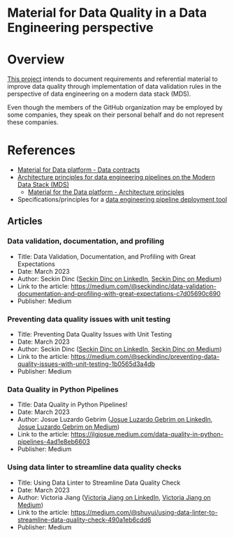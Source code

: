 Material for Data Quality in a Data Engineering perspective
===========================================================

# Overview
[This project](https://github.com/data-engineering-helpers/data-quality)
intends to document requirements and referential material to improve
data quality through implementation of data validation rules
in the perspective of data engineering on a modern data stack (MDS).

Even though the members of the GitHub organization may be employed by
some companies, they speak on their personal behalf and do not represent
these companies.

# References
* [Material for Data platform - Data contracts](https://github.com/data-engineering-helpers/data-contracts)
* [Architecture principles for data engineering pipelines on the Modern Data Stack (MDS)](https://github.com/data-engineering-helpers/architecture-principles)
  + [Material for the Data platform - Architecture principles](https://github.com/data-engineering-helpers/architecture-principles/blob/main/material/README.md)
* Specifications/principles for a
  [data engineering pipeline deployment tool](https://github.com/data-engineering-helpers/data-pipeline-deployment)

## Articles

### Data validation, documentation, and profiling
* Title: Data Validation, Documentation, and Profiling with Great Expectations
* Date: March 2023
* Author: Seckin Dinc ([Seckin Dinc on LinkedIn](https://www.linkedin.com/in/seckindinc/), [Seckin Dinc on Medium](https://medium.com/@seckindinc))
* Link to the article: https://medium.com/@seckindinc/data-validation-documentation-and-profiling-with-great-expectations-c7d05690c690
* Publisher: Medium

### Preventing data quality issues with unit testing
* Title: Preventing Data Quality Issues with Unit Testing
* Date: March 2023
* Author: Seckin Dinc ([Seckin Dinc on LinkedIn](https://www.linkedin.com/in/seckindinc/), [Seckin Dinc on Medium](https://medium.com/@seckindinc))
* Link to the article: https://medium.com/@seckindinc/preventing-data-quality-issues-with-unit-testing-1b0565d3a4db
* Publisher: Medium

### Data Quality in Python Pipelines
* Title: Data Quality in Python Pipelines!
* Date: March 2023
* Author: Josue Luzardo Gebrim ([Josue Luzardo Gebrim on LinkedIn](https://www.linkedin.com/in/josueluzardo/), [Josue Luzardo Gebrim on Medium](https://jlgjosue.medium.com/))
* Link to the article: https://jlgjosue.medium.com/data-quality-in-python-pipelines-4ad1e8eb6603
* Publisher: Medium

### Using data linter to streamline data quality checks
* Title: Using Data Linter to Streamline Data Quality Check
* Date: March 2023
* Author: Victoria Jiang ([Victoria Jiang on LinkedIn](https://www.linkedin.com/in/victoria-jiang-034953129/), [Victoria Jiang on Medium](https://medium.com/@shuyuj))
* Link to the article: https://medium.com/@shuyuj/using-data-linter-to-streamline-data-quality-check-490a1eb6cdd6
* Publisher: Medium

